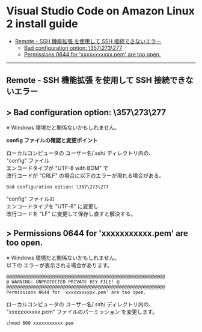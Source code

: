 # Visual Studio Code on Amazon Linux 2 install guide



+ [Remote - SSH 機能拡張 を使用して SSH 接続できないエラー](#remote_ssh_error)
    + [Bad configuration option: \357\273\277](#remote_ssh_\357\273\277)
    + [Permissions 0644 for 'xxxxxxxxxxx.pem' are too open.](#remote_ssh_pem_permissions)

***
## <a name="#remote_ssh_error"></a>Remote - SSH 機能拡張 を使用して SSH 接続できないエラー

## <a name="remote_ssh_\357\273\277"></a>> Bad configuration option: \357\273\277
※ Windows 環境だと関係ないかもしれません。

**config ファイルの確認と変更ポイント**

ローカルコンピュータの ユーザー名/.ssh/ ディレクトリ内の、<br>
"config" ファイル<br>
エンコードタイプが "UTF-8 with BOM" で<br>
改行コードが "CRLF" の場合に以下のエラーが現れる場合がある。<br>
```
Bad configuration option: \357\273\277
```

"config" ファイルの<br>
エンコードタイプを "UTF-8" に変更し<br>
改行コードを "LF" に変更して保存し直すと解決する。

## <a name="remote_ssh_pem_permissions"></a>> Permissions 0644 for 'xxxxxxxxxxx.pem' are too open.
※ Windows 環境だと関係ないかもしれません。<br>
以下の エラーが表示される場合があります。
```
@@@@@@@@@@@@@@@@@@@@@@@@@@@@@@@@@@@@@@@@@@@@@@@@@@@@@@@@@@@
@ WARNING: UNPROTECTED PRIVATE KEY FILE! @
@@@@@@@@@@@@@@@@@@@@@@@@@@@@@@@@@@@@@@@@@@@@@@@@@@@@@@@@@@@
Permissions 0644 for 'xxxxxxxxxxx.pem' are too open.
```

ローカルコンピュータの ユーザー名/.ssh/ ディレクトリ内の、<br>
"xxxxxxxxxxx.pem" ファイルのパーミッション を変更します。
```
chmod 600 xxxxxxxxxxx.pem
```